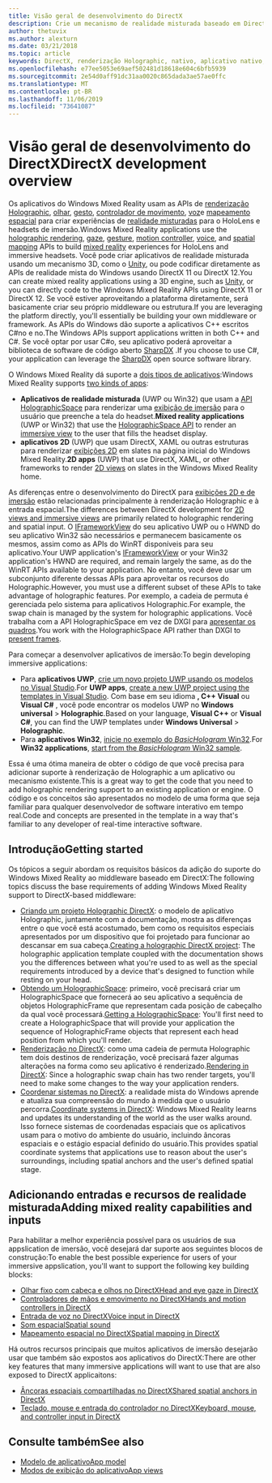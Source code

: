 ```yaml
---
title: Visão geral de desenvolvimento do DirectX
description: Crie um mecanismo de realidade misturada baseado em DirectX usando as APIs de realidade mista do Windows diretamente.
author: thetuvix
ms.author: alexturn
ms.date: 03/21/2018
ms.topic: article
keywords: DirectX, renderização Holographic, nativo, aplicativo nativo, WinRT, aplicativo WinRT, APIs de plataforma, mecanismo personalizado, middleware
ms.openlocfilehash: e77ee5053e69aef502481d18618e604c6bfb5939
ms.sourcegitcommit: 2e54d0aff91dc31aa0020c865dada3ae57ae0ffc
ms.translationtype: MT
ms.contentlocale: pt-BR
ms.lasthandoff: 11/06/2019
ms.locfileid: "73641087"
---
```

# <a name="directx-development-overview"></a><span data-ttu-id="7f4be-104">Visão geral de desenvolvimento do DirectX</span><span class="sxs-lookup"><span data-stu-id="7f4be-104">DirectX development overview</span></span>


<span data-ttu-id="7f4be-105">Os aplicativos do Windows Mixed Reality usam as APIs de [renderização Holographic](rendering.md), [olhar](gaze-and-commit.md), [gesto](gaze-and-commit.md#composite-gestures), [controlador de movimento](motion-controllers.md), [voz](voice-input.md)e [mapeamento espacial](spatial-mapping.md) para criar experiências de [realidade misturadas](mixed-reality.md) para o HoloLens e headsets de imersão.</span><span class="sxs-lookup"><span data-stu-id="7f4be-105">Windows Mixed Reality applications use the [holographic rendering](rendering.md), [gaze](gaze-and-commit.md), [gesture](gaze-and-commit.md#composite-gestures), [motion controller](motion-controllers.md), [voice](voice-input.md), and [spatial mapping](spatial-mapping.md) APIs to build [mixed reality](mixed-reality.md) experiences for HoloLens and immersive headsets.</span></span> <span data-ttu-id="7f4be-106">Você pode criar aplicativos de realidade misturada usando um mecanismo 3D, como o [Unity](unity-development-overview.md), ou pode codificar diretamente as APIs de realidade mista do Windows usando DirectX 11 ou DirectX 12.</span><span class="sxs-lookup"><span data-stu-id="7f4be-106">You can create mixed reality applications using a 3D engine, such as [Unity](unity-development-overview.md), or you can directly code to the Windows Mixed Reality APIs using DirectX 11 or DirectX 12.</span></span> <span data-ttu-id="7f4be-107">Se você estiver aproveitando a plataforma diretamente, será basicamente criar seu próprio middleware ou estrutura.</span><span class="sxs-lookup"><span data-stu-id="7f4be-107">If you are leveraging the platform directly, you'll essentially be building your own middleware or framework.</span></span> <span data-ttu-id="7f4be-108">As APIs do Windows dão suporte a aplicativos C++ escritos C#no e no.</span><span class="sxs-lookup"><span data-stu-id="7f4be-108">The Windows APIs support applications written in both C++ and C#.</span></span> <span data-ttu-id="7f4be-109">Se você optar por usar C#o, seu aplicativo poderá aproveitar a biblioteca de software de código aberto [SharpDX](https://sharpdx.org/) .</span><span class="sxs-lookup"><span data-stu-id="7f4be-109">If you choose to use C#, your application can leverage the [SharpDX](https://sharpdx.org/) open source software library.</span></span>


<span data-ttu-id="7f4be-110">O Windows Mixed Reality dá suporte a [dois tipos de aplicativos](app-views.md):</span><span class="sxs-lookup"><span data-stu-id="7f4be-110">Windows Mixed Reality supports [two kinds of apps](app-views.md):</span></span>
* <span data-ttu-id="7f4be-111">**Aplicativos de realidade misturada** (UWP ou Win32) que usam a [API HolographicSpace](getting-a-holographicspace.md) para renderizar uma [exibição de imersão](app-views.md) para o usuário que preenche a tela do headset.</span><span class="sxs-lookup"><span data-stu-id="7f4be-111">**Mixed reality applications** (UWP or Win32) that use the [HolographicSpace API](getting-a-holographicspace.md) to render an [immersive view](app-views.md) to the user that fills the headset display.</span></span>
* <span data-ttu-id="7f4be-112">**aplicativos 2D** (UWP) que usam DirectX, XAML ou outras estruturas para renderizar [exibições 2D](app-views.md#2d-views) em slates na página inicial do Windows Mixed Reality.</span><span class="sxs-lookup"><span data-stu-id="7f4be-112">**2D apps** (UWP) that use DirectX, XAML, or other frameworks to render [2D views](app-views.md#2d-views) on slates in the Windows Mixed Reality home.</span></span>


<span data-ttu-id="7f4be-113">As diferenças entre o desenvolvimento do DirectX para [exibições 2D e de imersão](app-views.md) estão relacionadas principalmente à renderização Holographic e à entrada espacial.</span><span class="sxs-lookup"><span data-stu-id="7f4be-113">The differences between DirectX development for [2D views and immersive views](app-views.md) are primarily related to holographic rendering and spatial input.</span></span> <span data-ttu-id="7f4be-114">O [IFrameworkView](https://msdn.microsoft.com/library/windows/apps/windows.applicationmodel.core.iframeworkview.aspx) do seu aplicativo UWP ou o HWND do seu aplicativo Win32 são necessários e permanecem basicamente os mesmos, assim como as APIs do WinRT disponíveis para seu aplicativo.</span><span class="sxs-lookup"><span data-stu-id="7f4be-114">Your UWP application's [IFrameworkView](https://msdn.microsoft.com/library/windows/apps/windows.applicationmodel.core.iframeworkview.aspx) or your Win32 application's HWND are required, and remain largely the same, as do the WinRT APIs available to your application.</span></span> <span data-ttu-id="7f4be-115">No entanto, você deve usar um subconjunto diferente dessas APIs para aproveitar os recursos do Holographic.</span><span class="sxs-lookup"><span data-stu-id="7f4be-115">However, you must use a different subset of these APIs to take advantage of holographic features.</span></span> <span data-ttu-id="7f4be-116">Por exemplo, a cadeia de permuta é gerenciada pelo sistema para aplicativos Holographic.</span><span class="sxs-lookup"><span data-stu-id="7f4be-116">For example, the swap chain is managed by the system for holographic applications.</span></span> <span data-ttu-id="7f4be-117">Você trabalha com a API HolographicSpace em vez de DXGI para [apresentar os quadros](rendering-in-directx.md).</span><span class="sxs-lookup"><span data-stu-id="7f4be-117">You work with the HolographicSpace API rather than DXGI to [present frames](rendering-in-directx.md).</span></span>

<span data-ttu-id="7f4be-118">Para começar a desenvolver aplicativos de imersão:</span><span class="sxs-lookup"><span data-stu-id="7f4be-118">To begin developing immersive applications:</span></span>
* <span data-ttu-id="7f4be-119">Para **aplicativos UWP**, [crie um novo projeto UWP usando os modelos no Visual Studio](creating-a-holographic-directx-project.md).</span><span class="sxs-lookup"><span data-stu-id="7f4be-119">For **UWP apps**, [create a new UWP project using the templates in Visual Studio](creating-a-holographic-directx-project.md).</span></span> <span data-ttu-id="7f4be-120">Com base em seu idioma **, C++ Visual** ou **Visual C#** , você pode encontrar os modelos UWP no **Windows universal** > **Holographic**.</span><span class="sxs-lookup"><span data-stu-id="7f4be-120">Based on your language, **Visual C++** or **Visual C#**, you can find the UWP templates under **Windows Universal** > **Holographic**.</span></span>
* <span data-ttu-id="7f4be-121">Para **aplicativos Win32**, [inicie no exemplo do *BasicHologram* Win32](creating-a-holographic-directx-project.md#creating-a-win32-project).</span><span class="sxs-lookup"><span data-stu-id="7f4be-121">For **Win32 applications**, [start from the *BasicHologram* Win32 sample](creating-a-holographic-directx-project.md#creating-a-win32-project).</span></span>

<span data-ttu-id="7f4be-122">Essa é uma ótima maneira de obter o código de que você precisa para adicionar suporte à renderização de Holographic a um aplicativo ou mecanismo existente.</span><span class="sxs-lookup"><span data-stu-id="7f4be-122">This is a great way to get the code that you need to add holographic rendering support to an existing application or engine.</span></span> <span data-ttu-id="7f4be-123">O código e os conceitos são apresentados no modelo de uma forma que seja familiar para qualquer desenvolvedor de software interativo em tempo real.</span><span class="sxs-lookup"><span data-stu-id="7f4be-123">Code and concepts are presented in the template in a way that's familiar to any developer of real-time interactive software.</span></span>


## <a name="getting-started"></a><span data-ttu-id="7f4be-124">Introdução</span><span class="sxs-lookup"><span data-stu-id="7f4be-124">Getting started</span></span>

<span data-ttu-id="7f4be-125">Os tópicos a seguir abordam os requisitos básicos da adição do suporte do Windows Mixed Reality ao middleware baseado em DirectX:</span><span class="sxs-lookup"><span data-stu-id="7f4be-125">The following topics discuss the base requirements of adding Windows Mixed Reality support to DirectX-based middleware:</span></span>

* <span data-ttu-id="7f4be-126">[Criando um projeto Holographic DirectX](creating-a-holographic-directx-project.md): o modelo de aplicativo Holographic, juntamente com a documentação, mostra as diferenças entre o que você está acostumado, bem como os requisitos especiais apresentados por um dispositivo que foi projetado para funcionar ao descansar em sua cabeça.</span><span class="sxs-lookup"><span data-stu-id="7f4be-126">[Creating a holographic DirectX project](creating-a-holographic-directx-project.md): The holographic application template coupled with the documentation shows you the differences between what you're used to as well as the special requirements introduced by a device that's designed to function while resting on your head.</span></span>
* <span data-ttu-id="7f4be-127">[Obtendo um HolographicSpace](getting-a-holographicspace.md): primeiro, você precisará criar um HolographicSpace que fornecerá ao seu aplicativo a sequência de objetos HolographicFrame que representam cada posição de cabeçalho da qual você processará.</span><span class="sxs-lookup"><span data-stu-id="7f4be-127">[Getting a HolographicSpace](getting-a-holographicspace.md): You'll first need to create a HolographicSpace that will provide your application the sequence of HolographicFrame objects that represent each head position from which you'll render.</span></span>
* <span data-ttu-id="7f4be-128">[Renderização no DirectX](rendering-in-directx.md): como uma cadeia de permuta Holographic tem dois destinos de renderização, você precisará fazer algumas alterações na forma como seu aplicativo é renderizado.</span><span class="sxs-lookup"><span data-stu-id="7f4be-128">[Rendering in DirectX](rendering-in-directx.md): Since a holographic swap chain has two render targets, you'll need to make some changes to the way your application renders.</span></span>
* <span data-ttu-id="7f4be-129">[Coordenar sistemas no DirectX](coordinate-systems-in-directx.md): a realidade mista do Windows aprende e atualiza sua compreensão do mundo à medida que o usuário percorra.</span><span class="sxs-lookup"><span data-stu-id="7f4be-129">[Coordinate systems in DirectX](coordinate-systems-in-directx.md): Windows Mixed Reality learns and updates its understanding of the world as the user walks around.</span></span> <span data-ttu-id="7f4be-130">Isso fornece sistemas de coordenadas espaciais que os aplicativos usam para o motivo do ambiente do usuário, incluindo âncoras espaciais e o estágio espacial definido do usuário.</span><span class="sxs-lookup"><span data-stu-id="7f4be-130">This provides spatial coordinate systems that applications use to reason about the user's surroundings, including spatial anchors and the user's defined spatial stage.</span></span>

## <a name="adding-mixed-reality-capabilities-and-inputs"></a><span data-ttu-id="7f4be-131">Adicionando entradas e recursos de realidade misturada</span><span class="sxs-lookup"><span data-stu-id="7f4be-131">Adding mixed reality capabilities and inputs</span></span>

<span data-ttu-id="7f4be-132">Para habilitar a melhor experiência possível para os usuários de sua appslication de imersão, você desejará dar suporte aos seguintes blocos de construção:</span><span class="sxs-lookup"><span data-stu-id="7f4be-132">To enable the best possible experience for users of your immersive appslication, you'll want to support the following key building blocks:</span></span>

* [<span data-ttu-id="7f4be-133">Olhar fixo com cabeça e olhos no DirectX</span><span class="sxs-lookup"><span data-stu-id="7f4be-133">Head and eye gaze in DirectX</span></span>](gaze-in-directx.md)
* [<span data-ttu-id="7f4be-134">Controladores de mãos e emovimento no DirectX</span><span class="sxs-lookup"><span data-stu-id="7f4be-134">Hands and motion controllers in DirectX</span></span>](hands-and-motion-controllers-in-directx.md)
* [<span data-ttu-id="7f4be-135">Entrada de voz no DirectX</span><span class="sxs-lookup"><span data-stu-id="7f4be-135">Voice input in DirectX</span></span>](voice-input-in-directx.md)
* [<span data-ttu-id="7f4be-136">Som espacial</span><span class="sxs-lookup"><span data-stu-id="7f4be-136">Spatial sound</span></span>](https://docs.microsoft.com/windows/win32/coreaudio/spatial-sound)
* [<span data-ttu-id="7f4be-137">Mapeamento espacial no DirectX</span><span class="sxs-lookup"><span data-stu-id="7f4be-137">Spatial mapping in DirectX</span></span>](spatial-mapping-in-directx.md)


<span data-ttu-id="7f4be-138">Há outros recursos principais que muitos aplicativos de imersão desejarão usar que também são expostos aos aplicativos do DirectX:</span><span class="sxs-lookup"><span data-stu-id="7f4be-138">There are other key features that many immersive applications will want to use that are also exposed to DirectX applicaitons:</span></span>

* [<span data-ttu-id="7f4be-139">Âncoras espaciais compartilhadas no DirectX</span><span class="sxs-lookup"><span data-stu-id="7f4be-139">Shared spatial anchors in DirectX</span></span>](shared-spatial-anchors-in-directx.md)
* [<span data-ttu-id="7f4be-140">Teclado, mouse e entrada do controlador no DirectX</span><span class="sxs-lookup"><span data-stu-id="7f4be-140">Keyboard, mouse, and controller input in DirectX</span></span>](keyboard,-mouse,-and-controller-input-in-directx.md)

## <a name="see-also"></a><span data-ttu-id="7f4be-141">Consulte também</span><span class="sxs-lookup"><span data-stu-id="7f4be-141">See also</span></span>
* [<span data-ttu-id="7f4be-142">Modelo de aplicativo</span><span class="sxs-lookup"><span data-stu-id="7f4be-142">App model</span></span>](app-model.md)
* [<span data-ttu-id="7f4be-143">Modos de exibição do aplicativo</span><span class="sxs-lookup"><span data-stu-id="7f4be-143">App views</span></span>](app-views.md)
